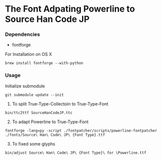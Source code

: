 # The Font Adpating Powerline to Source Han Code JP

### Dependencies

- fontforge

For Installation on OS X
```
brew install fontforge --with-python
```

### Usage

Initialize submodule
```
git submodule update --init
```

1. To split True-Type-Collectoin to True-Type-Font
```
bin/ttc2ttf SourceHanCodeJP.ttc
```

2. To adapt Powerline to True-Type-Font
```
fontforge -lang=py -script ./fontpatcher/scripts/powerline-fontpatcher ./fonts/Source\ Han\ Code\ JP\ {Font Type}.ttf
```

3. To fixed some glyphs
```
bin/adjust Source\ Han\ Code\ JP\ {Font Type}\ for \Powerline.ttf
```

